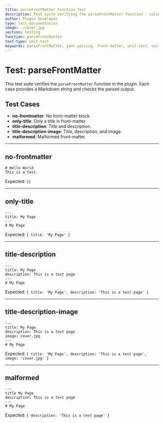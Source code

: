 ```yaml
---
title: parseFrontMatter Function Test
description: Test suite verifying the parseFrontMatter function - validates YAML parsing, error handling, and edge cases
author: Plugin Developer
type: test-documentation
image: ./cover.jpg
section: testing
function: parseFrontMatter
test-type: unit-test
keywords: parseFrontMatter, yaml-parsing, front-matter, unit-test, validation
---
```


# Test: parseFrontMatter

This test suite verifies the `parseFrontMatter` function in the plugin. Each case provides a Markdown string and checks the parsed output.

## Test Cases

- **no-frontmatter**: No front-matter block.
- **only-title**: Only a title in front-matter.
- **title-description**: Title and description.
- **title-description-image**: Title, description, and image.
- **malformed**: Malformed front-matter.

---

## no-frontmatter

```
# Hello World
This is a test.
```

Expected: `{}`

---

## only-title

```
---
title: My Page
---
# My Page
```

Expected: `{ title: 'My Page' }`

---

## title-description

```
---
title: My Page
description: This is a test page
---
# My Page
```

Expected: `{ title: 'My Page', description: 'This is a test page' }`

---

## title-description-image

```
---
title: My Page
description: This is a test page
image: cover.jpg
---
# My Page
```

Expected: `{ title: 'My Page', description: 'This is a test page', image: 'cover.jpg' }`

---

## malformed

```
---
title My Page
description: This is a test page
---
# My Page
```

Expected: `{ description: 'This is a test page' }`
